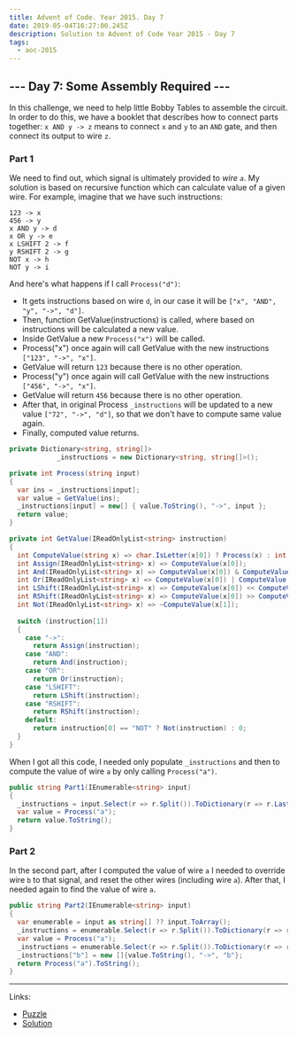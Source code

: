 ```yaml
---
title: Advent of Code. Year 2015. Day 7
date: 2019-05-04T16:27:00.245Z
description: Solution to Advent of Code Year 2015 - Day 7
tags:
  - aoc-2015
---
```

## --- Day 7: Some Assembly Required ---

In this challenge, we need to help little Bobby Tables to assemble the circuit. In order to do this, we have a booklet that describes how to connect parts together: `x AND y -> z` means to connect `x` and `y` to an `AND` gate, and then connect its output to wire `z`.

### Part 1

We need to find out, which signal is ultimately provided to *wire `a`*.
My solution is based on recursive function which can calculate value of a given wire. For example, imagine that we have such instructions:

```
123 -> x
456 -> y
x AND y -> d
x OR y -> e
x LSHIFT 2 -> f
y RSHIFT 2 -> g
NOT x -> h
NOT y -> i
```

And here's what happens if I call `Process("d")`:
* It gets instructions based on wire `d`, in our case it will be `["x", "AND", "y", "->", "d"]`.
* Then, function GetValue(instructions) is called, where based on instructions will be calculated a new value.
* Inside GetValue a new `Process("x")` will be called.
* Process("x") once again will call GetValue with the new instructions `["123", "->", "x"]`.
* GetValue will return `123` because there is no other operation.
* Process("y") once again will call GetValue with the new instructions `["456", "->", "x"]`.
* GetValue will return `456` because there is no other operation.
* After that, in original Process `_instructions` will be updated to a new value `["72", "->", "d"]`, so that we don't have to compute same value again.
* Finally, computed value returns.

```csharp
private Dictionary<string, string[]> 
            _instructions = new Dictionary<string, string[]>();

private int Process(string input)
{
  var ins = _instructions[input];
  var value = GetValue(ins); 
  _instructions[input] = new[] { value.ToString(), "->", input };
  return value;
}

private int GetValue(IReadOnlyList<string> instruction)
{
  int ComputeValue(string x) => char.IsLetter(x[0]) ? Process(x) : int.Parse(x);
  int Assign(IReadOnlyList<string> x) => ComputeValue(x[0]);
  int And(IReadOnlyList<string> x) => ComputeValue(x[0]) & ComputeValue(x[2]);
  int Or(IReadOnlyList<string> x) => ComputeValue(x[0]) | ComputeValue(x[2]);
  int LShift(IReadOnlyList<string> x) => ComputeValue(x[0]) << ComputeValue(x[2]);
  int RShift(IReadOnlyList<string> x) => ComputeValue(x[0]) >> ComputeValue(x[2]);
  int Not(IReadOnlyList<string> x) => ~ComputeValue(x[1]);
  
  switch (instruction[1])
  {
    case "->":
      return Assign(instruction);
    case "AND":
      return And(instruction);
    case "OR":
      return Or(instruction);
    case "LSHIFT":
      return LShift(instruction);
    case "RSHIFT":
      return RShift(instruction);
    default:
      return instruction[0] == "NOT" ? Not(instruction) : 0;
  }
}
```

When I got all this code, I needed only populate `_instructions` and then to compute the value of wire `a` by only calling `Process("a")`.

```csharp
public string Part1(IEnumerable<string> input)
{
  _instructions = input.Select(r => r.Split()).ToDictionary(r => r.Last());
  var value = Process("a");
  return value.ToString();
}
```

### Part 2

In the second part, after I computed the value of wire `a` I needed to override wire `b` to that signal, and reset the other wires (including wire `a`). After that, I needed again to find the value of wire `a`.

```csharp
public string Part2(IEnumerable<string> input)
{
  var enumerable = input as string[] ?? input.ToArray();
  _instructions = enumerable.Select(r => r.Split()).ToDictionary(r => r.Last());
  var value = Process("a");
  _instructions = enumerable.Select(r => r.Split()).ToDictionary(r => r.Last());
  _instructions["b"] = new []{value.ToString(), "->", "b"};
  return Process("a").ToString();
}
```

- - -

Links:
* [Puzzle](https://adventofcode.com/2015/day/7)
* [Solution](https://github.com/PDmatrix/advent-of-code/tree/master/CSharp/Solutions/2015/7)

